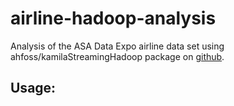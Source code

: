 # airline-hadoop-analysis
Analysis of the ASA Data Expo airline data set using ahfoss/kamilaStreamingHadoop package on [github](github.com).

## Usage:

